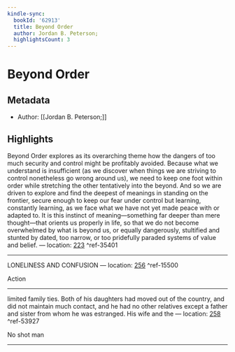 ```yaml
---
kindle-sync:
  bookId: '62913'
  title: Beyond Order
  author: Jordan B. Peterson;
  highlightsCount: 3
---
```

# Beyond Order
## Metadata
* Author: [[Jordan B. Peterson;]]

## Highlights
Beyond Order explores as its overarching theme how the dangers of too much security and control might be profitably avoided. Because what we understand is insufficient (as we discover when things we are striving to control nonetheless go wrong around us), we need to keep one foot within order while stretching the other tentatively into the beyond. And so we are driven to explore and find the deepest of meanings in standing on the frontier, secure enough to keep our fear under control but learning, constantly learning, as we face what we have not yet made peace with or adapted to. It is this instinct of meaning—something far deeper than mere thought—that orients us properly in life, so that we do not become overwhelmed by what is beyond us, or equally dangerously, stultified and stunted by dated, too narrow, or too pridefully paraded systems of value and belief. — location: [223]() ^ref-35401

---
LONELINESS AND CONFUSION — location: [256]() ^ref-15500

Action

---
limited family ties. Both of his daughters had moved out of the country, and did not maintain much contact, and he had no other relatives except a father and sister from whom he was estranged. His wife and the — location: [258]() ^ref-53927

No shot man

---
